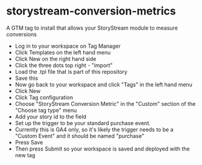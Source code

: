 # storystream-conversion-metrics
A GTM tag to install that allows your StoryStream module to measure conversions

- Log in to your workspace on Tag Manager
- Click Templates on the left hand menu
- Click New on the right hand side
- Click the three dots top right - "import"
- Load the .tpl file that is part of this repository
- Save this
- Now go back to your workspace and click "Tags" in the left hand menu
- Click New
- Click Tag configuration
- Choose "StoryStream Conversion Metric" in the "Custom" section of the "Choose tag type" menu
- Add your story id to the field
- Set up the trigger to be your standard purchase event. 
- Currently this is GA4 only, so it's likely the trigger needs to be a "Custom Event" and it should be named "purchase"
- Press Save
- Then press Submit so your workspace is saved and deployed with the new tag

